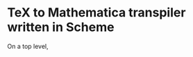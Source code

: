 TeX to Mathematica transpiler written in Scheme
================================================

On a top level, 
